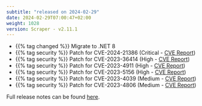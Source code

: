 ```yaml
---
subtitle: "released on 2024-02-29"
date: 2024-02-29T07:00:47+02:00
weight: 1028
version: Scraper - v2.11.1
---
```


- {{% tag changed %}} Migrate to .NET 8
- {{% tag security %}} Patch for CVE-2024-21386 (Critical - [CVE Report](https://avd.aquasec.com/nvd/2024/cve-2024-21386/))
- {{% tag security %}} Patch for CVE-2023-36414 (High - [CVE Report](https://avd.aquasec.com/nvd/2023/cve-2023-36414/))
- {{% tag security %}} Patch for CVE-2023-4911 (High - [CVE Report](https://avd.aquasec.com/nvd/2023/cve-2023-4911/))
- {{% tag security %}} Patch for CVE-2023-5156 (High - [CVE Report](https://avd.aquasec.com/nvd/2023/cve-2023-5156/))
- {{% tag security %}} Patch for CVE-2023-4039 (Medium - [CVE Report](https://avd.aquasec.com/nvd/2023/cve-2023-4039/))
- {{% tag security %}} Patch for CVE-2023-4806 (Medium - [CVE Report](https://avd.aquasec.com/nvd/2023/cve-2023-4806/))

Full release notes can be found [here](https://github.com/tomkerkhove/promitor/releases/tag/Scraper-v2.11.1).
